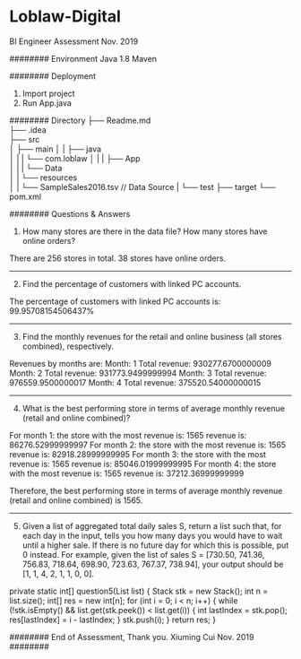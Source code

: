 # Loblaw-Digital
BI Engineer Assessment Nov. 2019

######## Environment
Java 1.8
Maven

######## Deployment
1. Import project
2. Run App.java

######## Directory
├── Readme.md                  
├── .idea                       
├── src                     
│   ├── main
│   |   ├── java                
│   |   |   └── com.loblaw
│   |   |       ├── App              
│   |   |       └── Data              
│   |   └── resources         
│   |       └── SampleSales2016.tsv   // Data Source
|   └── test
├── target
└── pom.xml


######## Questions & Answers
1. How many stores are there in the data file? How many stores have online orders?

There are 256 stores in total.
38 stores have online orders.

*****************************
2. Find the percentage of customers with linked PC accounts.

The percentage of customers with linked PC accounts is: 99.95708154506437%

*****************************
3. Find the monthly revenues for the retail and online business (all stores combined),
respectively.

Revenues by months are: 
Month: 1  Total revenue: 930277.6700000009
Month: 2  Total revenue: 931773.9499999994
Month: 3  Total revenue: 976559.9500000017
Month: 4  Total revenue: 375520.54000000015

*****************************
4. What is the best performing store in terms of average monthly revenue (retail and online
combined)?

For month 1: the store with the most revenue is: 1565 revenue is: 86276.52999999997
For month 2: the store with the most revenue is: 1565 revenue is: 82918.28999999995
For month 3: the store with the most revenue is: 1565 revenue is: 85046.01999999995
For month 4: the store with the most revenue is: 1565 revenue is: 37212.36999999999

Therefore, the best performing store in terms of average monthly revenue (retail and online
combined) is 1565.

*****************************
5. Given a list of aggregated total daily sales S, return a list such that, for each day in the
input, tells you how many days you would have to wait until a higher sale. If there is no
future day for which this is possible, put 0 instead.
For example, given the list of sales S = [730.50, 741.36, 756.83, 718.64, 698.90, 723.63,
767.37, 738.94], your output should be [1, 1, 4, 2, 1, 1, 0, 0].

private static int[] question5(List<Double> list) {
        Stack<Integer> stk = new Stack();
        int n = list.size();
        int[] res = new int[n];
        for (int i = 0; i < n; i++) {
            while (!stk.isEmpty() && list.get(stk.peek()) < list.get(i)) {
                int lastIndex = stk.pop();
                res[lastIndex] = i - lastIndex;
            }
            stk.push(i);
        }
        return res;
    }


######## End of Assessment, Thank you.
Xiuming Cui
Nov. 2019
########
